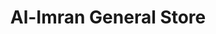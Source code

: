 ---
title: "Al-Imran General Store"
url: /karachi/al-imran-general-store-r5rg-826-area-36-b-sector-36-b-landhi-town/
shop: general
---